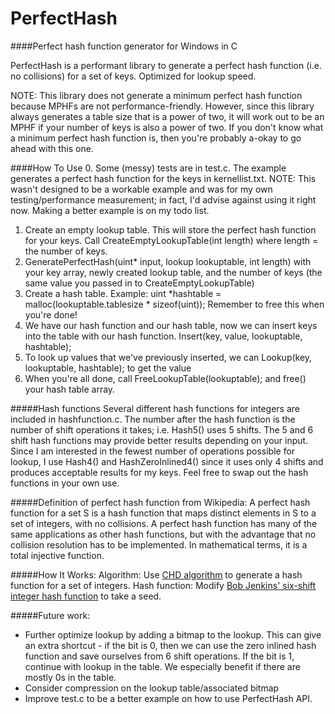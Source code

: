 # PerfectHash
####Perfect hash function generator for Windows in C

PerfectHash is a performant library to generate a perfect hash function (i.e. no collisions) for a set of keys. Optimized for lookup speed. 

NOTE: This library does not generate a minimum perfect hash function because MPHFs are not performance-friendly. However, since this library always generates a table size that is a power of two, it will work out to be an MPHF if your number of keys is also a power of two. If you don't know what a minimum perfect hash function is, then you're probably a-okay to go ahead with this one. 

####How To Use
0. Some (messy) tests are in test.c. The example generates a perfect hash function for the keys in kernellist.txt. NOTE: This wasn't designed to be a workable example and was for my own testing/performance measurement; in fact, I'd advise against using it right now. Making a better example is on my todo list.
1. Create an empty lookup table. This will store the perfect hash function for your keys.  Call CreateEmptyLookupTable(int length) where length = the number of keys. 
2. GeneratePerfectHash(uint* input, lookup lookuptable, int length) with your key array, newly created lookup table, and the number of keys (the same value you passed in to CreateEmptyLookupTable)
3. Create a hash table. Example: uint *hashtable = malloc(lookuptable.tablesize * sizeof(uint)); Remember to free this when you're done!
4. We have our hash function and our hash table, now we can insert keys into the table with our hash function. Insert(key, value, lookuptable, hashtable);
5. To look up values that we've previously inserted, we can Lookup(key, lookuptable, hashtable); to get the value
6. When you're all done, call FreeLookupTable(lookuptable); and free() your hash table array. 

#####Hash functions
Several different hash functions for integers are included in hashfunction.c. The number after the hash function is the number of shift operations it takes; i.e. Hash5() uses 5 shifts. The 5 and 6 shift hash functions may provide better results depending on your input. Since I am interested in the fewest number of operations possible for lookup, I use Hash4() and HashZeroInlined4() since it uses only 4 shifts and produces acceptable results for my keys. Feel free to swap out the hash functions in your own use. 

#####Definition of perfect hash function from Wikipedia: 
A perfect hash function for a set S is a hash function that maps distinct elements in S to a set of integers, with no collisions. A perfect hash function has many of the same applications as other hash functions, but with the advantage that no collision resolution has to be implemented. In mathematical terms, it is a total injective function.

#####How It Works: 
Algorithm: Use [CHD algorithm](http://cmph.sourceforge.net/chd.html) to generate a hash function for a set of integers. 
Hash function: Modify [Bob Jenkins' six-shift integer hash function](http://burtleburtle.net/bob/hash/integer.html) to take a seed. 

#####Future work: 
- Further optimize lookup by adding a bitmap to the lookup. This can give an extra shortcut - if the bit is 0, then we can use the zero inlined hash function and save ourselves from 6 shift operations. If the bit is 1, continue with lookup in the table. We especially benefit if there are mostly 0s in the table. 
- Consider compression on the lookup table/associated bitmap 
- Improve test.c to be a better example on how to use PerfectHash API. 
